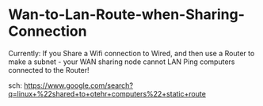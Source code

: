 # Wan-to-Lan-Route-when-Sharing-Connection
Currently: If you Share a Wifi connection to Wired, and then use a Router to make a subnet - your WAN sharing node cannot LAN Ping computers connected to the Router!

sch: https://www.google.com/search?q=linux+%22shared+to+otehr+computers%22+static+route
